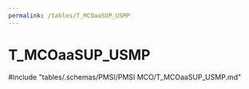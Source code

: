 ```yaml
---
permalink: /tables/T_MCOaaSUP_USMP
---
```

# T\_MCOaaSUP\_USMP
<!-- SPDX-License-Identifier: MPL-2.0 -->

<!-- ATTENTION : Ne pas supprimer ou modifier la ligne ci-dessous -->
#include "tables/.schemas/PMSI/PMSI MCO/T_MCOaaSUP_USMP.md"
<!-- ATTENTION : Ne pas supprimer ou modifier la ligne ci-dessus -->

